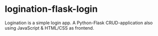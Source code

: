 # logination-flask-login
Logination is a simple login app. A Python-Flask CRUD-application also using JavaScript &amp; HTML/CSS as frontend.
